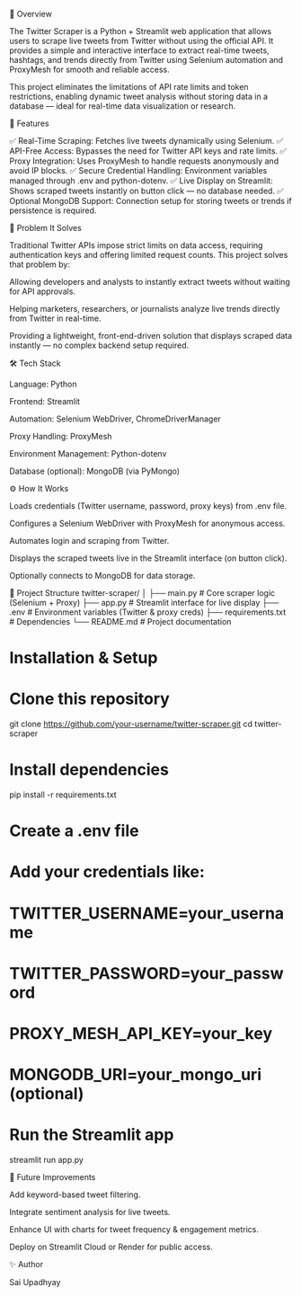 📌 Overview

The Twitter Scraper is a Python + Streamlit web application that allows users to scrape live tweets from Twitter without using the official API. It provides a simple and interactive interface to extract real-time tweets, hashtags, and trends directly from Twitter using Selenium automation and ProxyMesh for smooth and reliable access.

This project eliminates the limitations of API rate limits and token restrictions, enabling dynamic tweet analysis without storing data in a database — ideal for real-time data visualization or research.

🚀 Features

✅ Real-Time Scraping: Fetches live tweets dynamically using Selenium.
✅ API-Free Access: Bypasses the need for Twitter API keys and rate limits.
✅ Proxy Integration: Uses ProxyMesh to handle requests anonymously and avoid IP blocks.
✅ Secure Credential Handling: Environment variables managed through .env and python-dotenv.
✅ Live Display on Streamlit: Shows scraped tweets instantly on button click — no database needed.
✅ Optional MongoDB Support: Connection setup for storing tweets or trends if persistence is required.

🧠 Problem It Solves

Traditional Twitter APIs impose strict limits on data access, requiring authentication keys and offering limited request counts.
This project solves that problem by:

Allowing developers and analysts to instantly extract tweets without waiting for API approvals.

Helping marketers, researchers, or journalists analyze live trends directly from Twitter in real-time.

Providing a lightweight, front-end-driven solution that displays scraped data instantly — no complex backend setup required.

🛠️ Tech Stack

Language: Python

Frontend: Streamlit

Automation: Selenium WebDriver, ChromeDriverManager

Proxy Handling: ProxyMesh

Environment Management: Python-dotenv

Database (optional): MongoDB (via PyMongo)

⚙️ How It Works

Loads credentials (Twitter username, password, proxy keys) from .env file.

Configures a Selenium WebDriver with ProxyMesh for anonymous access.

Automates login and scraping from Twitter.

Displays the scraped tweets live in the Streamlit interface (on button click).

Optionally connects to MongoDB for data storage.

📂 Project Structure
twitter-scraper/
│
├── main.py                 # Core scraper logic (Selenium + Proxy)
├── app.py                  # Streamlit interface for live display
├── .env                    # Environment variables (Twitter & proxy creds)
├── requirements.txt        # Dependencies
└── README.md               # Project documentation

# Installation & Setup
# Clone this repository
git clone https://github.com/your-username/twitter-scraper.git
cd twitter-scraper

# Install dependencies
pip install -r requirements.txt

# Create a .env file
# Add your credentials like:
# TWITTER_USERNAME=your_username
# TWITTER_PASSWORD=your_password
# PROXY_MESH_API_KEY=your_key
# MONGODB_URI=your_mongo_uri (optional)

# Run the Streamlit app
streamlit run app.py

🧩 Future Improvements

Add keyword-based tweet filtering.

Integrate sentiment analysis for live tweets.

Enhance UI with charts for tweet frequency & engagement metrics.

Deploy on Streamlit Cloud or Render for public access.

✨ Author

Sai Upadhyay
